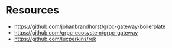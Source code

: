 # Resources

* https://github.com/johanbrandhorst/grpc-gateway-boilerplate
* https://github.com/grpc-ecosystem/grpc-gateway
* https://github.com/lucperkins/rek